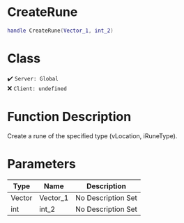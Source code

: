 # CreateRune
```lua
handle CreateRune(Vector_1, int_2)
```
# Class
✔️ `Server: Global`  
❌ `Client: undefined`  

# Function Description
Create a rune of the specified type (vLocation, iRuneType).
# Parameters
Type|Name|Description
--|--|--
Vector|Vector_1|No Description Set
int|int_2|No Description Set
